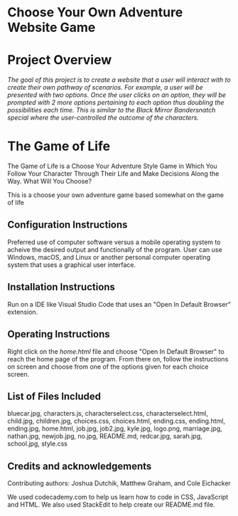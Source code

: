 # Choose Your Own Adventure Website Game

# Project Overview
*The goal of this project is to create a website that a user will interact with to create their own pathway of scenarios. For example, a user will be presented with two options. Once the user clicks on an option, they will be prompted with 2 more options pertaining to each option thus doubling the possibilities each time. This is similar to the Black Mirror Bandersnatch special where the user-controlled the outcome of the characters.*

# The Game of Life
The Game of Life is a Choose Your Adventure Style Game
in Which You Follow Your Character Through Their Life
and Make Decisions Along the Way. What Will You Choose?

This is a choose your own adventure game based somewhat on the game of life

## Configuration Instructions
Preferred use of computer software versus a mobile operating system to acheive
the desired output and functionally of the program. User can use Windows, macOS,
and Linux or another personal computer operating system that uses a graphical user interface.

## Installation Instructions
Run on a IDE like Visual Studio Code that uses an "Open In Default Browser" extension.

## Operating Instructions
Right click on the *home.html* file and choose "Open In Default Browser" to
reach the home page of the program. From there on, follow the instructions on
screen and choose from one of the options given for each choice screen.

## List of Files Included
bluecar.jpg, 
characters.js, 
characterselect.css, 
characterselect.html, 
child.jpg, 
children.jpg, 
choices.css, 
choices.html, 
ending.css, 
ending.html, 
ending.jpg, 
home.html, 
job.jpg, 
job2.jpg, 
kyle.jpg, 
logo.png, 
marriage.jpg, 
nathan.jpg, 
newjob.jpg, 
no.jpg, 
README.md, 
redcar.jpg, 
sarah.jpg, 
school.jpg, 
style.css

## Credits and acknowledgements
Contributing authors: Joshua Dutchik, Matthew Graham, and Cole Eichacker

We used codecademy.com to help us learn how to code in CSS, JavaScript
and HTML. We also used StackEdit to help create our README.md file.